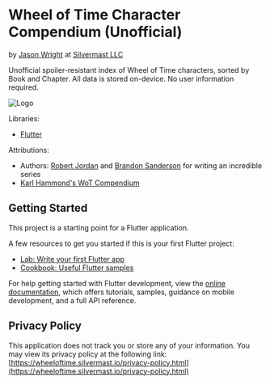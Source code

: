 Wheel of Time Character Compendium (Unofficial)
==================================
by [Jason Wright](http://jasonwright.info) at [Silvermast LLC](https://silvermast.io)

Unofficial spoiler-resistant index of Wheel of Time characters, sorted by Book and Chapter. All data is stored on-device. No user information required.

![Logo](blob/main/assets/images/icon.png)

Libraries:
- [Flutter](http://flutter.dev)

Attributions:
- Authors: [Robert Jordan](https://en.wikipedia.org/wiki/Robert_Jordan) and [Brandon Sanderson](https://brandonsanderson.com/) for writing an incredible series
- [Karl Hammond's WoT Compendium](https://hammondkd.github.io/WoT-compendium/)

## Getting Started

This project is a starting point for a Flutter application.

A few resources to get you started if this is your first Flutter project:

- [Lab: Write your first Flutter app](https://docs.flutter.dev/get-started/codelab)
- [Cookbook: Useful Flutter samples](https://docs.flutter.dev/cookbook)

For help getting started with Flutter development, view the
[online documentation](https://docs.flutter.dev/), which offers tutorials,
samples, guidance on mobile development, and a full API reference.

## Privacy Policy
This application does not track you or store any of your information. You may view its privacy policy at the following link:
[https://wheeloftime.silvermast.io/privacy-policy.html](https://wheeloftime.silvermast.io/privacy-policy.html)